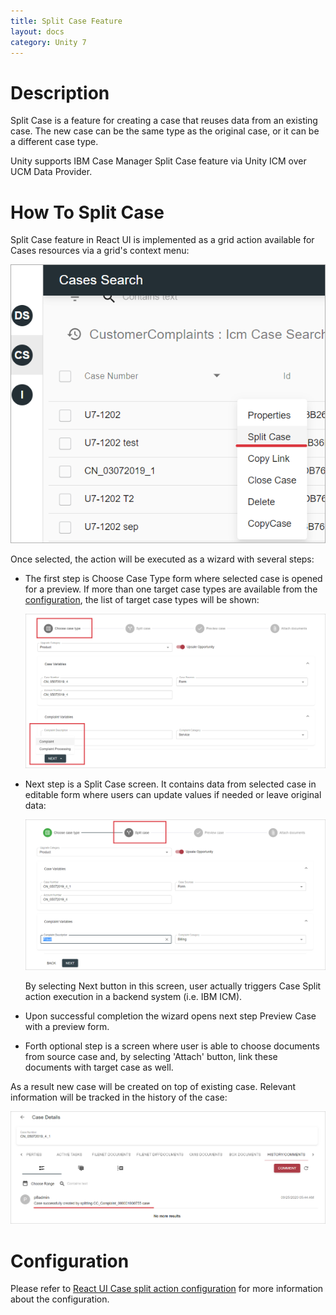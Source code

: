 ```yaml
---
title: Split Case Feature
layout: docs
category: Unity 7
---
```


# Description

Split Case is a feature for creating a case that reuses data from an existing case. The new case can be the same type as the original case, or it can be a different case type.

Unity supports IBM Case Manager Split Case feature via Unity ICM over UCM Data Provider.

# How To Split Case

Split Case feature in React UI is implemented as a grid action available for Cases resources via a grid's context menu:

![context-menu](split-case/images/react-ui-image1.png) 

Once selected, the action will be executed as a wizard with several steps:

- The first step is Choose Case Type form where selected case is opened for a preview. 
If more than one target case types are available from the [configuration](../../configuration/actions/split-case.md), the list of target case types will be shown:

    ![step1](split-case/images/react-ui-image2.png)          

- Next step is a Split Case screen. It contains data from selected case in editable form where users can update values if needed or leave original data:

    ![step2](split-case/images/react-ui-image3.png)

    By selecting Next button in this screen, user actually triggers Case Split action execution in a backend system (i.e. IBM ICM).

- Upon successful completion the wizard opens next step Preview Case with a preview form.

- Forth optional step is a screen where user is able to choose documents from source case and, by selecting 'Attach' button, link these documents with target case as well.

As a result new case will be created on top of existing case. Relevant information will be tracked in the history of the case:

![result](split-case/images/react-ui-image4.png)

# Configuration

Please refer to [React UI Case split action configuration](../../configuration/actions/split-case.md) for more information about the configuration.

